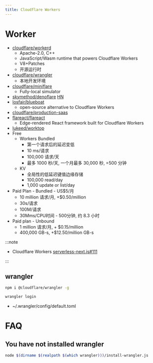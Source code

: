 ```yaml
---
title: Cloudflare Workers
---
```


# Worker

- [cloudflare/workerd](https://github.com/cloudflare/workerd)
  - Apache-2.0, C++
  - JavaScript/Wasm runtime that powers Cloudflare Workers
  - V8+Patches
  - 开源运行时
- [cloudflare/wrangler](https://github.com/cloudflare/wrangler)
  - 本地开发环境
- [cloudflare/miniflare](https://github.com/cloudflare/miniflare)
  - Fully-local simulator
- [skymethod/denoflare](https://github.com/skymethod/denoflare)
  [HN](https://news.ycombinator.com/item?id=29142772)
- [losfair/blueboat](https://github.com/losfair/blueboat)
  - open-source alternative to Cloudflare Workers
- [cloudflare/production-saas](https://github.com/cloudflare/production-saas)
- [flareact/flareact](https://github.com/flareact/flareact)
  - Edge-rendered React framework built for Cloudflare Workers
- [lukeed/worktop](https://github.com/lukeed/worktop)
- Free
  - Workers Bundled
    - 第一个请求后的延迟变低
    - 10 ms/请求
    - 100,000 请求/天
    - 最多 1000 秒/天, 一个月最多 30,000 秒, =500 分钟
  - KV
    - 全局性的低延迟键值边缘存储
    - 100,000 read/day
    - 1,000 update or list/day
- Paid Plan - Bundled - US$5/月
  - 10 million 请求/月, +$0.50/million
  - 30s/请求
  - 100M/请求
  - 30Mms/CPU时间 - 500分钟, 约 8.3 小时
- Paid plan - Unbound
  - 1 million 请求/月, + $0.15/million
  - 400,000 GB-s, +$12.50/million GB-s

:::note

- Cloudflare Workers [serverless-next.js#111](https://github.com/serverless-nextjs/serverless-next.js/issues/111)

:::

## wrangler

```bash
npm i @cloudflare/wrangler -g

wrangler login
```

- ~/.wrangler/config/default.toml

# FAQ

## You have not installed wrangler

```bash
node $(dirname $(realpath $(which wrangler)))/install-wrangler.js
```
